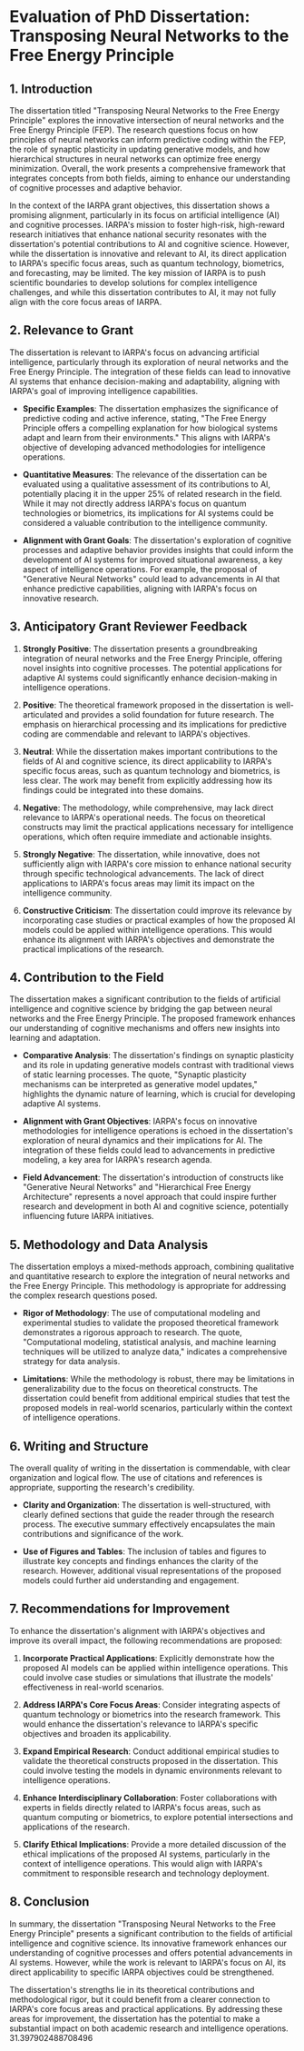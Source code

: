 # Evaluation of PhD Dissertation: Transposing Neural Networks to the Free Energy Principle

## 1. Introduction

The dissertation titled "Transposing Neural Networks to the Free Energy Principle" explores the innovative intersection of neural networks and the Free Energy Principle (FEP). The research questions focus on how principles of neural networks can inform predictive coding within the FEP, the role of synaptic plasticity in updating generative models, and how hierarchical structures in neural networks can optimize free energy minimization. Overall, the work presents a comprehensive framework that integrates concepts from both fields, aiming to enhance our understanding of cognitive processes and adaptive behavior.

In the context of the IARPA grant objectives, this dissertation shows a promising alignment, particularly in its focus on artificial intelligence (AI) and cognitive processes. IARPA's mission to foster high-risk, high-reward research initiatives that enhance national security resonates with the dissertation's potential contributions to AI and cognitive science. However, while the dissertation is innovative and relevant to AI, its direct application to IARPA's specific focus areas, such as quantum technology, biometrics, and forecasting, may be limited. The key mission of IARPA is to push scientific boundaries to develop solutions for complex intelligence challenges, and while this dissertation contributes to AI, it may not fully align with the core focus areas of IARPA.

## 2. Relevance to Grant

The dissertation is relevant to IARPA's focus on advancing artificial intelligence, particularly through its exploration of neural networks and the Free Energy Principle. The integration of these fields can lead to innovative AI systems that enhance decision-making and adaptability, aligning with IARPA's goal of improving intelligence capabilities.

- **Specific Examples**: The dissertation emphasizes the significance of predictive coding and active inference, stating, "The Free Energy Principle offers a compelling explanation for how biological systems adapt and learn from their environments." This aligns with IARPA's objective of developing advanced methodologies for intelligence operations.

- **Quantitative Measures**: The relevance of the dissertation can be evaluated using a qualitative assessment of its contributions to AI, potentially placing it in the upper 25% of related research in the field. While it may not directly address IARPA's focus on quantum technologies or biometrics, its implications for AI systems could be considered a valuable contribution to the intelligence community.

- **Alignment with Grant Goals**: The dissertation's exploration of cognitive processes and adaptive behavior provides insights that could inform the development of AI systems for improved situational awareness, a key aspect of intelligence operations. For example, the proposal of "Generative Neural Networks" could lead to advancements in AI that enhance predictive capabilities, aligning with IARPA's focus on innovative research.

## 3. Anticipatory Grant Reviewer Feedback

1. **Strongly Positive**: The dissertation presents a groundbreaking integration of neural networks and the Free Energy Principle, offering novel insights into cognitive processes. The potential applications for adaptive AI systems could significantly enhance decision-making in intelligence operations.

2. **Positive**: The theoretical framework proposed in the dissertation is well-articulated and provides a solid foundation for future research. The emphasis on hierarchical processing and its implications for predictive coding are commendable and relevant to IARPA's objectives.

3. **Neutral**: While the dissertation makes important contributions to the fields of AI and cognitive science, its direct applicability to IARPA's specific focus areas, such as quantum technology and biometrics, is less clear. The work may benefit from explicitly addressing how its findings could be integrated into these domains.

4. **Negative**: The methodology, while comprehensive, may lack direct relevance to IARPA's operational needs. The focus on theoretical constructs may limit the practical applications necessary for intelligence operations, which often require immediate and actionable insights.

5. **Strongly Negative**: The dissertation, while innovative, does not sufficiently align with IARPA's core mission to enhance national security through specific technological advancements. The lack of direct applications to IARPA's focus areas may limit its impact on the intelligence community.

6. **Constructive Criticism**: The dissertation could improve its relevance by incorporating case studies or practical examples of how the proposed AI models could be applied within intelligence operations. This would enhance its alignment with IARPA's objectives and demonstrate the practical implications of the research.

## 4. Contribution to the Field

The dissertation makes a significant contribution to the fields of artificial intelligence and cognitive science by bridging the gap between neural networks and the Free Energy Principle. The proposed framework enhances our understanding of cognitive mechanisms and offers new insights into learning and adaptation.

- **Comparative Analysis**: The dissertation's findings on synaptic plasticity and its role in updating generative models contrast with traditional views of static learning processes. The quote, "Synaptic plasticity mechanisms can be interpreted as generative model updates," highlights the dynamic nature of learning, which is crucial for developing adaptive AI systems.

- **Alignment with Grant Objectives**: IARPA's focus on innovative methodologies for intelligence operations is echoed in the dissertation's exploration of neural dynamics and their implications for AI. The integration of these fields could lead to advancements in predictive modeling, a key area for IARPA's research agenda.

- **Field Advancement**: The dissertation's introduction of constructs like "Generative Neural Networks" and "Hierarchical Free Energy Architecture" represents a novel approach that could inspire further research and development in both AI and cognitive science, potentially influencing future IARPA initiatives.

## 5. Methodology and Data Analysis

The dissertation employs a mixed-methods approach, combining qualitative and quantitative research to explore the integration of neural networks and the Free Energy Principle. This methodology is appropriate for addressing the complex research questions posed.

- **Rigor of Methodology**: The use of computational modeling and experimental studies to validate the proposed theoretical framework demonstrates a rigorous approach to research. The quote, "Computational modeling, statistical analysis, and machine learning techniques will be utilized to analyze data," indicates a comprehensive strategy for data analysis.

- **Limitations**: While the methodology is robust, there may be limitations in generalizability due to the focus on theoretical constructs. The dissertation could benefit from additional empirical studies that test the proposed models in real-world scenarios, particularly within the context of intelligence operations.

## 6. Writing and Structure

The overall quality of writing in the dissertation is commendable, with clear organization and logical flow. The use of citations and references is appropriate, supporting the research's credibility.

- **Clarity and Organization**: The dissertation is well-structured, with clearly defined sections that guide the reader through the research process. The executive summary effectively encapsulates the main contributions and significance of the work.

- **Use of Figures and Tables**: The inclusion of tables and figures to illustrate key concepts and findings enhances the clarity of the research. However, additional visual representations of the proposed models could further aid understanding and engagement.

## 7. Recommendations for Improvement

To enhance the dissertation's alignment with IARPA's objectives and improve its overall impact, the following recommendations are proposed:

1. **Incorporate Practical Applications**: Explicitly demonstrate how the proposed AI models can be applied within intelligence operations. This could involve case studies or simulations that illustrate the models' effectiveness in real-world scenarios.

2. **Address IARPA's Core Focus Areas**: Consider integrating aspects of quantum technology or biometrics into the research framework. This would enhance the dissertation's relevance to IARPA's specific objectives and broaden its applicability.

3. **Expand Empirical Research**: Conduct additional empirical studies to validate the theoretical constructs proposed in the dissertation. This could involve testing the models in dynamic environments relevant to intelligence operations.

4. **Enhance Interdisciplinary Collaboration**: Foster collaborations with experts in fields directly related to IARPA's focus areas, such as quantum computing or biometrics, to explore potential intersections and applications of the research.

5. **Clarify Ethical Implications**: Provide a more detailed discussion of the ethical implications of the proposed AI systems, particularly in the context of intelligence operations. This would align with IARPA's commitment to responsible research and technology deployment.

## 8. Conclusion

In summary, the dissertation "Transposing Neural Networks to the Free Energy Principle" presents a significant contribution to the fields of artificial intelligence and cognitive science. Its innovative framework enhances our understanding of cognitive processes and offers potential advancements in AI systems. However, while the work is relevant to IARPA's focus on AI, its direct applicability to specific IARPA objectives could be strengthened.

The dissertation's strengths lie in its theoretical contributions and methodological rigor, but it could benefit from a clearer connection to IARPA's core focus areas and practical applications. By addressing these areas for improvement, the dissertation has the potential to make a substantial impact on both academic research and intelligence operations. 31.397902488708496
